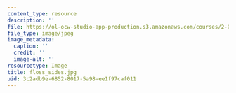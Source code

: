 ```yaml
---
content_type: resource
description: ''
file: https://ol-ocw-studio-app-production.s3.amazonaws.com/courses/2-00b-toy-product-design-spring-2008/3c2adb9e685280175a98ee1f97caf011_floss_sides.jpg
file_type: image/jpeg
image_metadata:
  caption: ''
  credit: ''
  image-alt: ''
resourcetype: Image
title: floss_sides.jpg
uid: 3c2adb9e-6852-8017-5a98-ee1f97caf011
---
```

